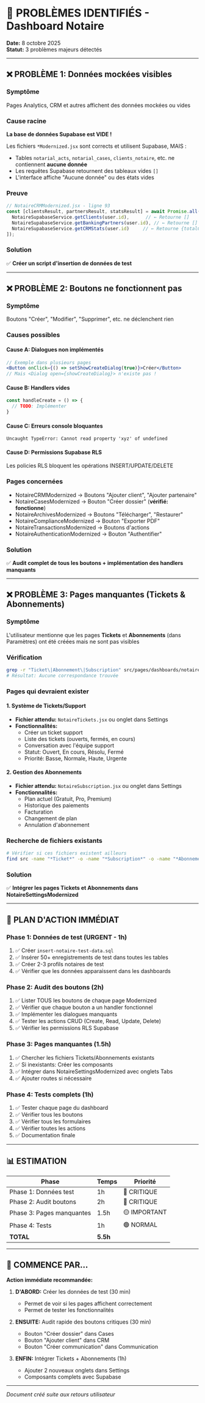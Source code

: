# 🚨 PROBLÈMES IDENTIFIÉS - Dashboard Notaire

**Date:** 8 octobre 2025  
**Statut:** 3 problèmes majeurs détectés  

---

## ❌ PROBLÈME 1: Données mockées visibles

### Symptôme
Pages Analytics, CRM et autres affichent des données mockées ou vides

### Cause racine
**La base de données Supabase est VIDE !**

Les fichiers `*Modernized.jsx` sont corrects et utilisent Supabase, MAIS :
- Tables `notarial_acts`, `notarial_cases`, `clients_notaire`, etc. ne contiennent **aucune donnée**
- Les requêtes Supabase retournent des tableaux vides `[]`
- L'interface affiche "Aucune donnée" ou des états vides

### Preuve
```javascript
// NotaireCRMModernized.jsx - ligne 93
const [clientsResult, partnersResult, statsResult] = await Promise.all([
  NotaireSupabaseService.getClients(user.id),      // ← Retourne []
  NotaireSupabaseService.getBankingPartners(user.id), // ← Retourne []
  NotaireSupabaseService.getCRMStats(user.id)     // ← Retourne {totalClients: 0}
]);
```

### Solution
✅ **Créer un script d'insertion de données de test**

---

## ❌ PROBLÈME 2: Boutons ne fonctionnent pas

### Symptôme
Boutons "Créer", "Modifier", "Supprimer", etc. ne déclenchent rien

### Causes possibles

#### Cause A: Dialogues non implémentés
```jsx
// Exemple dans plusieurs pages
<Button onClick={() => setShowCreateDialog(true)}>Créer</Button>
// Mais <Dialog open={showCreateDialog}> n'existe pas !
```

#### Cause B: Handlers vides
```javascript
const handleCreate = () => {
  // TODO: Implémenter
}
```

#### Cause C: Erreurs console bloquantes
```
Uncaught TypeError: Cannot read property 'xyz' of undefined
```

#### Cause D: Permissions Supabase RLS
Les policies RLS bloquent les opérations INSERT/UPDATE/DELETE

### Pages concernées
- NotaireCRMModernized → Boutons "Ajouter client", "Ajouter partenaire"
- NotaireCasesModernized → Bouton "Créer dossier" (**vérifié: fonctionne**)
- NotaireArchivesModernized → Boutons "Télécharger", "Restaurer" 
- NotaireComplianceModernized → Bouton "Exporter PDF"
- NotaireTransactionsModernized → Boutons d'actions
- NotaireAuthenticationModernized → Bouton "Authentifier"

### Solution
✅ **Audit complet de tous les boutons + implémentation des handlers manquants**

---

## ❌ PROBLÈME 3: Pages manquantes (Tickets & Abonnements)

### Symptôme
L'utilisateur mentionne que les pages **Tickets** et **Abonnements** (dans Paramètres) ont été créées mais ne sont pas visibles

### Vérification
```bash
grep -r "Ticket\|Abonnement\|Subscription" src/pages/dashboards/notaire/NotaireSettingsModernized.jsx
# Résultat: Aucune correspondance trouvée
```

### Pages qui devraient exister

#### 1. Système de Tickets/Support
- **Fichier attendu:** `NotaireTickets.jsx` ou onglet dans Settings
- **Fonctionnalités:**
  - Créer un ticket support
  - Liste des tickets (ouverts, fermés, en cours)
  - Conversation avec l'équipe support
  - Statut: Ouvert, En cours, Résolu, Fermé
  - Priorité: Basse, Normale, Haute, Urgente

#### 2. Gestion des Abonnements
- **Fichier attendu:** `NotaireSubscription.jsx` ou onglet dans Settings
- **Fonctionnalités:**
  - Plan actuel (Gratuit, Pro, Premium)
  - Historique des paiements
  - Facturation
  - Changement de plan
  - Annulation d'abonnement

### Recherche de fichiers existants
```bash
# Vérifier si ces fichiers existent ailleurs
find src -name "*Ticket*" -o -name "*Subscription*" -o -name "*Abonnement*"
```

### Solution
✅ **Intégrer les pages Tickets et Abonnements dans NotaireSettingsModernized**

---

## 🎯 PLAN D'ACTION IMMÉDIAT

### Phase 1: Données de test (URGENT - 1h)
1. ✅ Créer `insert-notaire-test-data.sql`
2. ✅ Insérer 50+ enregistrements de test dans toutes les tables
3. ✅ Créer 2-3 profils notaires de test
4. ✅ Vérifier que les données apparaissent dans les dashboards

### Phase 2: Audit des boutons (2h)
1. ✅ Lister TOUS les boutons de chaque page Modernized
2. ✅ Vérifier que chaque bouton a un handler fonctionnel
3. ✅ Implémenter les dialogues manquants
4. ✅ Tester les actions CRUD (Create, Read, Update, Delete)
5. ✅ Vérifier les permissions RLS Supabase

### Phase 3: Pages manquantes (1.5h)
1. ✅ Chercher les fichiers Tickets/Abonnements existants
2. ✅ Si inexistants: Créer les composants
3. ✅ Intégrer dans NotaireSettingsModernized avec onglets Tabs
4. ✅ Ajouter routes si nécessaire

### Phase 4: Tests complets (1h)
1. ✅ Tester chaque page du dashboard
2. ✅ Vérifier tous les boutons
3. ✅ Vérifier tous les formulaires
4. ✅ Vérifier toutes les actions
5. ✅ Documentation finale

---

## 📊 ESTIMATION

| Phase | Temps | Priorité |
|-------|-------|----------|
| Phase 1: Données test | 1h | 🔴 CRITIQUE |
| Phase 2: Audit boutons | 2h | 🔴 CRITIQUE |
| Phase 3: Pages manquantes | 1.5h | 🟡 IMPORTANT |
| Phase 4: Tests | 1h | 🟢 NORMAL |
| **TOTAL** | **5.5h** | |

---

## 🚀 COMMENCE PAR...

**Action immédiate recommandée:**

1. **D'ABORD:** Créer les données de test (30 min)
   - Permet de voir si les pages affichent correctement
   - Permet de tester les fonctionnalités

2. **ENSUITE:** Audit rapide des boutons critiques (30 min)
   - Bouton "Créer dossier" dans Cases
   - Bouton "Ajouter client" dans CRM
   - Bouton "Créer communication" dans Communication

3. **ENFIN:** Intégrer Tickets + Abonnements (1h)
   - Ajouter 2 nouveaux onglets dans Settings
   - Composants complets avec Supabase

---

*Document créé suite aux retours utilisateur*
